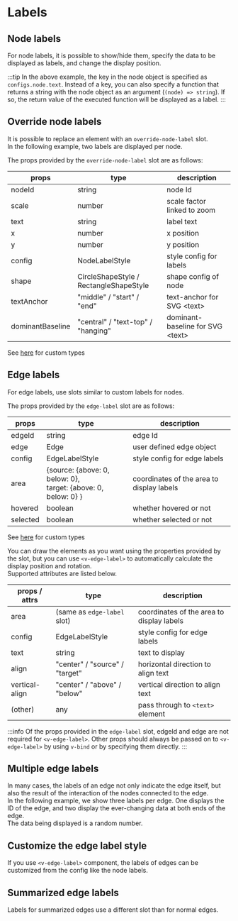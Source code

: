 # Labels

## Node labels

For node labels, it is possible to show/hide them, specify the data to
be displayed as labels, and change the display position.

<demo-tabs :demo-height="250" :use-data="true">
<template v-slot:demo>
  <DemoNodeLabels />
</template>
<template v-slot:source>

  <<< @/.vitepress/components/04_label/01/NodeLabels.vue{43-52}

</template>
<template v-slot:data>

  <<< @/.vitepress/components/04_label/01/data.ts

</template>
</demo-tabs>

:::tip
In the above example, the key in the node object is specified as
`configs.node.text`. Instead of a key, you can also specify a
function that returns a string with the node object as an argument
(`(node) => string`).  If so, the return value of the executed
function will be displayed as a label.
:::

## Override node labels

It is possible to replace an element with an `override-node-label` slot.  
In the following example, two labels are displayed per node.

<demo-tabs :demo-height="250" :use-data="true">
<template v-slot:demo>
  <DemoNodeCustomLabels />
</template>
<template v-slot:source>

  <<< @/.vitepress/components/04_label/02/NodeCustomLabels.vue{7-28}

</template>
<template v-slot:data>

  <<< @/.vitepress/components/04_label/02/data.ts

</template>
</demo-tabs>

The props provided by the `override-node-label` slot are as follows:

<div class="reference-table">

| props            | type                                       | description                            |
| ---------------- | ------------------------------------------ | -------------------------------------- |
| nodeId           | string                                     | node Id                                |
| scale            | number                                     | scale factor linked to zoom            |
| text             | string                                     | label text                             |
| x                | number                                     | x position                             |
| y                | number                                     | y position                             |
| config           | NodeLabelStyle                             | style config for labels                |
| shape            | CircleShapeStyle /<br> RectangleShapeStyle | shape config of node                   |
| textAnchor       | "middle" / "start" / "end"                 | text-anchor for SVG &lt;text&gt;       |
| dominantBaseline | "central" / "text-top" / "hanging"         | dominant-baseline for SVG &lt;text&gt; |

See [here](https://github.com/dash14/v-network-graph/blob/main/src/common/configs.ts) for custom types

</div>

## Edge labels

For edge labels, use slots similar to custom labels for nodes.

<demo-tabs :use-data="true">
<template v-slot:demo>
  <DemoEdgeLabels />
</template>
<template v-slot:source>

  <<< @/.vitepress/components/04_label/03/EdgeLabels.vue{8-10}

</template>
<template v-slot:data>

  <<< @/.vitepress/components/04_label/03/data.ts

</template>
</demo-tabs>

The props provided by the `edge-label` slot are as follows:

<div class="reference-table">

| props    | type            | description                               |
| -------- | --------------- | ----------------------------------------- |
| edgeId   | string          | edge Id                                   |
| edge     | Edge            | user defined edge object                  |
| config   | EdgeLabelStyle  | style config for edge labels              |
| area     | {source: {above: 0, below: 0},<br> target: {above: 0, below: 0} } | coordinates of the area to display labels |
| hovered  | boolean         | whether hovered or not                    |
| selected | boolean         | whether selected or not                   |

</div>

See [here](https://github.com/dash14/v-network-graph/blob/main/src/common/configs.ts) for custom types

You can draw the elements as you want using the properties provided by
the slot, but you can use `<v-edge-label>` to automatically calculate
the display position and rotation.  
Supported attributes are listed below.

<div class="reference-table">

| props / attrs  | type                           | description                               |
| -------------- | ------------------------------ | ----------------------------------------- |
| area           | (same as `edge-label` slot)    | coordinates of the area to display labels |
| config         | EdgeLabelStyle                 | style config for edge labels              |
| text           | string                         | text to display                           |
| align          | "center" / "source" / "target" | horizontal direction to align text        |
| vertical-align | "center" / "above" / "below"   | vertical direction to align text          |
| (other)        | any                            | pass through to `<text>` element          |

</div>

:::info
Of the props provided in the `edge-label` slot, edgeId and edge are not
required for `<v-edge-label>`. Other props should always be passed on
to `<v-edge-label>` by using `v-bind` or by specifying them directly.
:::

## Multiple edge labels

In many cases, the labels of an edge not only indicate the edge itself,
but also the result of the interaction of the nodes connected to the edge.  
In the following example, we show three labels per edge. One displays the
ID of the edge, and two display the ever-changing data at both ends of the
edge.  
The data being displayed is a random number.

<demo-tabs :use-data="true">
<template v-slot:demo>
  <DemoMultipleEdgeLabels />
</template>
<template v-slot:source>

  <<< @/.vitepress/components/04_label/04/MultipleEdgeLabels.vue{8-26}

</template>
<template v-slot:data>

  <<< @/.vitepress/components/04_label/04/data.ts

</template>
</demo-tabs>

## Customize the edge label style

If you use `<v-edge-label>` component, the labels of edges can
be customized from the config like the node labels.

<demo-tabs :use-data="true">
<template v-slot:demo>
  <DemoEdgeLabelsStyle />
</template>
<template v-slot:source>

  <<< @/.vitepress/components/04_label/05/EdgeLabelsStyle.vue

</template>
<template v-slot:data>

  <<< @/.vitepress/components/04_label/05/data.ts

</template>
</demo-tabs>

## Summarized edge labels

Labels for summarized edges use a different slot than for normal edges.

<demo-tabs :use-data="true">
<template v-slot:demo>
  <DemoSummarizedEdgeLabels />
</template>
<template v-slot:source>

  <<< @/.vitepress/components/04_label/06/SummarizedEdgeLabels.vue{12-20,34-37}

</template>
<template v-slot:data>

  <<< @/.vitepress/components/04_label/06/data.ts

</template>
</demo-tabs>

<script setup>
import DemoNodeLabels from '../.vitepress/components/04_label/01/NodeLabels.vue'
import DemoNodeCustomLabels from '../.vitepress/components/04_label/02/NodeCustomLabels.vue'
import DemoEdgeLabels from '../.vitepress/components/04_label/03/EdgeLabels.vue'
import DemoMultipleEdgeLabels from '../.vitepress/components/04_label/04/MultipleEdgeLabels.vue'
import DemoEdgeLabelsStyle from '../.vitepress/components/04_label/05/EdgeLabelsStyle.vue'
import DemoSummarizedEdgeLabels from '../.vitepress/components/04_label/06/SummarizedEdgeLabels.vue'
</script>
